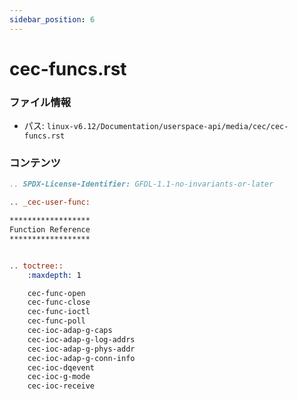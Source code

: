 ```yaml
---
sidebar_position: 6
---
```

# cec-funcs.rst

### ファイル情報

- パス: `linux-v6.12/Documentation/userspace-api/media/cec/cec-funcs.rst`

### コンテンツ

```rst
.. SPDX-License-Identifier: GFDL-1.1-no-invariants-or-later

.. _cec-user-func:

******************
Function Reference
******************


.. toctree::
    :maxdepth: 1

    cec-func-open
    cec-func-close
    cec-func-ioctl
    cec-func-poll
    cec-ioc-adap-g-caps
    cec-ioc-adap-g-log-addrs
    cec-ioc-adap-g-phys-addr
    cec-ioc-adap-g-conn-info
    cec-ioc-dqevent
    cec-ioc-g-mode
    cec-ioc-receive

```
